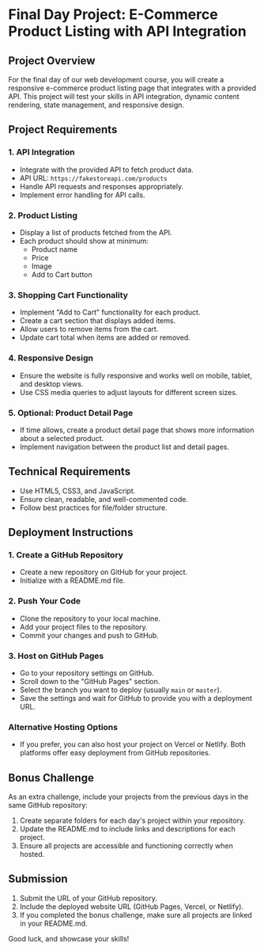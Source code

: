 # Final Day Project: E-Commerce Product Listing with API Integration

## Project Overview

For the final day of our web development course, you will create a responsive e-commerce product listing page that integrates with a provided API. This project will test your skills in API integration, dynamic content rendering, state management, and responsive design.

## Project Requirements

### 1. API Integration
- Integrate with the provided API to fetch product data.
- API URL: `https://fakestoreapi.com/products`
- Handle API requests and responses appropriately.
- Implement error handling for API calls.

### 2. Product Listing
- Display a list of products fetched from the API.
- Each product should show at minimum:
  - Product name
  - Price
  - Image
  - Add to Cart button

### 3. Shopping Cart Functionality
- Implement "Add to Cart" functionality for each product.
- Create a cart section that displays added items.
- Allow users to remove items from the cart.
- Update cart total when items are added or removed.

### 4. Responsive Design
- Ensure the website is fully responsive and works well on mobile, tablet, and desktop views.
- Use CSS media queries to adjust layouts for different screen sizes.

### 5. Optional: Product Detail Page
- If time allows, create a product detail page that shows more information about a selected product.
- Implement navigation between the product list and detail pages.

## Technical Requirements

- Use HTML5, CSS3, and JavaScript.
- Ensure clean, readable, and well-commented code.
- Follow best practices for file/folder structure.

## Deployment Instructions

### 1. Create a GitHub Repository
- Create a new repository on GitHub for your project.
- Initialize with a README.md file.

### 2. Push Your Code
- Clone the repository to your local machine.
- Add your project files to the repository.
- Commit your changes and push to GitHub.

### 3. Host on GitHub Pages
- Go to your repository settings on GitHub.
- Scroll down to the "GitHub Pages" section.
- Select the branch you want to deploy (usually `main` or `master`).
- Save the settings and wait for GitHub to provide you with a deployment URL.

### Alternative Hosting Options
- If you prefer, you can also host your project on Vercel or Netlify. Both platforms offer easy deployment from GitHub repositories.

## Bonus Challenge

As an extra challenge, include your projects from the previous days in the same GitHub repository:

1. Create separate folders for each day's project within your repository.
2. Update the README.md to include links and descriptions for each project.
3. Ensure all projects are accessible and functioning correctly when hosted.

## Submission

1. Submit the URL of your GitHub repository.
2. Include the deployed website URL (GitHub Pages, Vercel, or Netlify).
3. If you completed the bonus challenge, make sure all projects are linked in your README.md.

Good luck, and showcase your skills!